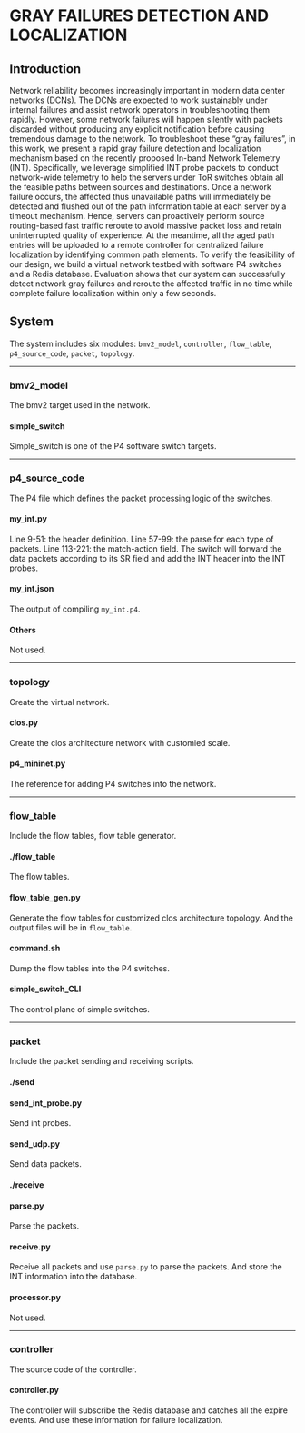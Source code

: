 # GRAY FAILURES DETECTION AND LOCALIZATION
## Introduction
Network reliability becomes increasingly important in modern data center networks (DCNs). The DCNs are expected to work sustainably under internal failures and assist network operators in troubleshooting them rapidly. However, some network failures will happen silently with packets discarded without producing any explicit notification before causing tremendous damage to the network. To troubleshoot these “gray failures”, in this work, we present a rapid gray failure detection and localization mechanism based on the recently proposed In-band Network Telemetry (INT). Specifically, we leverage simplified INT probe packets to conduct network-wide telemetry to help the servers under ToR switches obtain all the feasible paths between sources and destinations. Once a network failure occurs, the affected thus unavailable paths will immediately be detected and flushed out of the path information table at each server by a timeout mechanism. Hence, servers can proactively perform source routing-based fast traffic reroute to avoid massive packet loss and retain uninterrupted quality of experience. At the meantime, all the aged path entries will be uploaded to a remote controller for centralized failure localization by identifying common path elements. To verify the feasibility of our design, we build a virtual network testbed with software P4 switches and a Redis database. Evaluation shows that our system can successfully detect network gray failures and reroute the affected traffic in no time while complete failure localization within only a few seconds.

## System
The system includes six modules: `bmv2_model`, `controller`, `flow_table`, `p4_source_code`, `packet`, `topology`.

****

### bmv2_model
The bmv2 target used in the network. 
#### simple_switch
Simple_switch is one of the P4 software switch targets.

****

### p4_source_code
The P4 file which defines the packet processing logic of the switches.
#### my_int.py
Line 9-51: the header definition.
Line 57-99: the parse for each type of packets.
Line 113-221: the match-action field. The switch will forward the data packets according to its SR field and add the INT header into the INT probes.
#### my_int.json
The output of compiling `my_int.p4`.
#### Others
Not used.

****

### topology
Create the virtual network.
#### clos.py
Create the clos architecture network with customied scale.
#### p4_mininet.py
The reference for adding P4 switches into the network.

****

### flow_table
Include the flow tables, flow table generator.
#### ./flow_table
The flow tables.
#### flow_table_gen.py
Generate the flow tables for customized clos architecture topology. And the output files will be in `flow_table`.
#### command.sh
Dump the flow tables into the P4 switches.
#### simple_switch_CLI
The control plane of simple switches.

****

### packet
Include the packet sending and receiving scripts.
#### ./send
#### send_int_probe.py
Send int probes.
#### send_udp.py
Send data packets.
#### ./receive
#### parse.py
Parse the packets.
#### receive.py
Receive all packets and use `parse.py` to parse the packets. And store the INT information into the database.
#### processor.py
Not used.

****

### controller
The source code of the controller.
#### controller.py
The controller will subscribe the Redis database and catches all the expire events. And use these information for failure localization.
